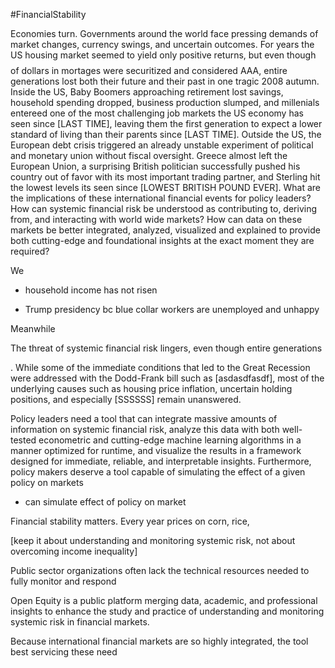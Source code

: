#FinancialStability

Economies turn. Governments around the world face pressing demands of market changes, currency swings, and uncertain outcomes. For years the US housing market seemed to yield only positive returns, but even though $$$$ of dollars in mortages were securitized and considered AAA, entire generations lost both their future and their past in one tragic 2008 autumn. Inside the US, Baby Boomers approaching retirement lost savings, household spending dropped, business production slumped, and millenials entereed one of the most challenging job markets the US economy has seen since [LAST TIME], leaving them the first generation to expect a lower standard of living than their parents since [LAST TIME]. Outside the US, the European debt crisis triggered an already unstable experiment of political and monetary union without fiscal oversight. Greece almost left the European Union, a surprising British politician successfully pushed his country out of favor with its most important trading partner, and Sterling hit the lowest levels its seen since [LOWEST BRITISH POUND EVER]. What are the implications of these international financial events for policy leaders? How can systemic financial risk be understood as contributing to, deriving from, and interacting with world wide markets? How can data on these markets be better integrated, analyzed, visualized and explained to provide both cutting-edge and foundational insights at the exact moment they are required?

We

- household income has not risen

- Trump presidency bc blue collar workers are unemployed and unhappy

Meanwhile

The threat of systemic financial risk lingers, even though entire generations


. While some of the immediate conditions that led to the Great Recession were addressed with the Dodd-Frank bill such as [asdasdfasdf], most of the underlying causes such as housing price inflation, uncertain holding positions, and especially [SSSSSS] remain unanswered.

Policy leaders need a tool that can integrate massive amounts of information on systemic financial risk, analyze this data with both well-tested econometric and cutting-edge machine learning algorithms in a manner optimized for runtime, and visualize the results in a framework designed for immediate, reliable, and interpretable insights. Furthermore, policy makers deserve a tool capable of simulating the effect of a given policy on markets

- can simulate effect of policy on market

Financial stability matters. Every year prices on corn, rice,

[keep it about understanding and monitoring systemic risk, not about overcoming income inequality]

Public sector organizations often lack the technical resources needed to fully monitor and respond

Open Equity is a public platform merging data, academic, and professional insights to enhance the study and practice of understanding and monitoring systemic risk in financial markets.

Because international financial markets are so highly integrated, the tool best servicing these need